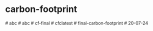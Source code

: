 # carbon-footprint
#   a b c  
 #   a b c  
 # cf-final
#   c f c l a t e s t  
 # final-carbon-footprint
#   2 0 - 0 7 - 2 4  
 
